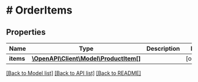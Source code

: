 # # OrderItems

## Properties

Name | Type | Description | Notes
------------ | ------------- | ------------- | -------------
**items** | [**\OpenAPI\Client\Model\ProductItem[]**](ProductItem.md) |  | [optional]

[[Back to Model list]](../../README.md#models) [[Back to API list]](../../README.md#endpoints) [[Back to README]](../../README.md)
